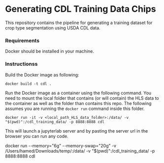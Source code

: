 # Generating CDL Training Data Chips
This repository contains the pipeline for generating a training dataset for crop type segmentation using USDA CDL data.


### Requirements

Docker should be installed in your machine. 

### Instructionss

Build the Docker image as following:
```
docker build -t cdl .
```

Run the Docker image as a container using the following command. You need to mount the local folder that contains (or will contain) the HLS data to the container as well as the folder than contains this repo. The following assumes you are running the `docker run` command inside this folder.

```
docker run -it -v <local_path_HLS_data_folder>:/data/ -v "$(pwd)":/cdl_training_data/ -p 8888:8888 cdl
```

This will launch a jupyterlab server and by pasting the server url in the browser you can run any code. 


docker run --memory="6g" --memory-swap="20g" -v /Users/hamed/Downloads/temp/:/data/ -v "$(pwd)":/cdl_training_data/ -p 8888:8888 cdl
